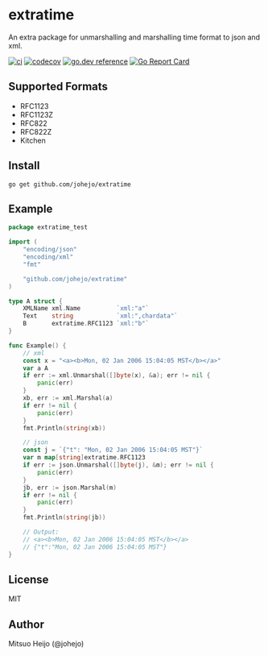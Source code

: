 # extratime

An extra package for unmarshalling and marshalling time format to json and xml.

[![ci](https://github.com/johejo/extratime/workflows/ci/badge.svg)](https://github.com/johejo/extratime/actions?query=workflow%3Aci)
[![codecov](https://codecov.io/gh/johejo/extratime/branch/master/graph/badge.svg)](https://codecov.io/gh/johejo/extratime)
[![go.dev reference](https://img.shields.io/badge/go.dev-reference-007d9c?logo=go&logoColor=white&style=flat-square)](https://pkg.go.dev/github.com/johejo/extratime)
[![Go Report Card](https://goreportcard.com/badge/johejo/extratime)](https://goreportcard.com/report/johejo/extratime)

## Supported Formats

- RFC1123
- RFC1123Z
- RFC822
- RFC822Z
- Kitchen

## Install

```
go get github.com/johejo/extratime
```

## Example

```go
package extratime_test

import (
	"encoding/json"
	"encoding/xml"
	"fmt"

	"github.com/johejo/extratime"
)

type A struct {
	XMLName xml.Name          `xml:"a"`
	Text    string            `xml:",chardata"`
	B       extratime.RFC1123 `xml:"b"`
}

func Example() {
	// xml
	const x = "<a><b>Mon, 02 Jan 2006 15:04:05 MST</b></a>"
	var a A
	if err := xml.Unmarshal([]byte(x), &a); err != nil {
		panic(err)
	}
	xb, err := xml.Marshal(a)
	if err != nil {
		panic(err)
	}
	fmt.Println(string(xb))

	// json
	const j = `{"t": "Mon, 02 Jan 2006 15:04:05 MST"}`
	var m map[string]extratime.RFC1123
	if err := json.Unmarshal([]byte(j), &m); err != nil {
		panic(err)
	}
	jb, err := json.Marshal(m)
	if err != nil {
		panic(err)
	}
	fmt.Println(string(jb))

	// Output:
	// <a><b>Mon, 02 Jan 2006 15:04:05 MST</b></a>
	// {"t":"Mon, 02 Jan 2006 15:04:05 MST"}
}
```

## License

MIT

## Author

Mitsuo Heijo (@johejo)
